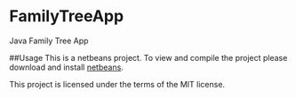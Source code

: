 # FamilyTreeApp
Java Family Tree App

##Usage
This is a netbeans project. To view and compile the project please download and install [netbeans](https://netbeans.org/).

This project is licensed under the terms of the MIT license.
